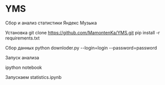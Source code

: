 # YMS
Сбор и анализ статистики Яндекс Музыка

Установка
git clone https://github.com/MamontenKa/YMS.git
pip install -r requirements.txt

Сбор данных
python downloder.py --login=login --password=password

Запуск анализа

ipython notebook

Запускаем statistics.ipynb
